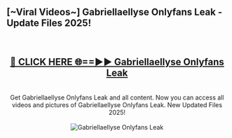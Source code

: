 <h2>[~Viral Videos~] Gabriellaellyse Onlyfans Leak - Update Files 2025!</h2>
<br>
<div align="center">
<h2><a href="https://betterlinks.top/A2PfLJ" rel="nofollow">🔴 CLICK HERE 🌐==►► Gabriellaellyse Onlyfans Leak</a></h2>
<br>
Get Gabriellaellyse Onlyfans Leak and all content. Now you can access all videos and pictures of Gabriellaellyse Onlyfans Leak. New Updated Files 2025!
<br>
<br>
<a href="https://betterlinks.top/A2PfLJ" rel="nofollow" data-target="animated-image.originalLink"><img src="https://i.ibb.co.com/WyWwxjT/player-gif2.gif" alt="Gabriellaellyse Onlyfans Leak" style="max-width: 100%; display: inline-block;" data-target="animated-image.originalImage"></a>
</div>
<br>
